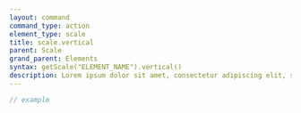 ```yaml
---
layout: command
command_type: action
element_type: scale
title: scale.vertical
parent: Scale
grand_parent: Elements
syntax: getScale("ELEMENT_NAME").vertical()
description: Lorem ipsum dolor sit amet, consectetur adipiscing elit, sed do eiusmod tempor incididunt ut labore et dolore magna aliqua. Ut enim ad minim veniam, quis nostrud exercitation ullamco laboris nisi ut aliquip ex ea commodo consequat.
---
```


```javascript
// example
```